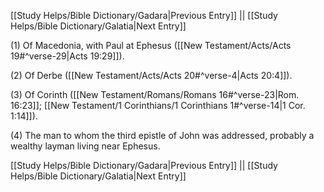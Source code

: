[[Study Helps/Bible Dictionary/Gadara|Previous Entry]]  ||  [[Study Helps/Bible Dictionary/Galatia|Next Entry]]

 (1) Of Macedonia, with Paul at Ephesus ([[New Testament/Acts/Acts 19#^verse-29|Acts 19:29]]).

 (2) Of Derbe ([[New Testament/Acts/Acts 20#^verse-4|Acts 20:4]]).

 (3) Of Corinth ([[New Testament/Romans/Romans 16#^verse-23|Rom. 16:23]]; [[New Testament/1 Corinthians/1 Corinthians 1#^verse-14|1 Cor. 1:14]]).

 (4) The man to whom the third epistle of John was addressed, probably a wealthy layman living near Ephesus.

[[Study Helps/Bible Dictionary/Gadara|Previous Entry]]  ||  [[Study Helps/Bible Dictionary/Galatia|Next Entry]]